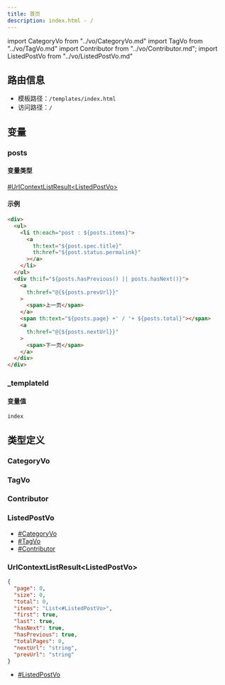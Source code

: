```yaml
---
title: 首页
description: index.html - /
---
```


import CategoryVo from "../vo/CategoryVo.md"
import TagVo from "../vo/TagVo.md"
import Contributor from "../vo/Contributor.md";
import ListedPostVo from "../vo/ListedPostVo.md"

## 路由信息

- 模板路径：`/templates/index.html`
- 访问路径：`/`

## 变量

### posts

#### 变量类型

[#UrlContextListResult<ListedPostVo\>](#urlcontextlistresultlistedpostvo)

#### 示例

```html title="/templates/index.html"
<div>
  <ul>
    <li th:each="post : ${posts.items}">
      <a
        th:text="${post.spec.title}"
        th:href="${post.status.permalink}"
      ></a>
    </li>
  </ul>
  <div th:if="${posts.hasPrevious() || posts.hasNext()}">
    <a
      th:href="@{${posts.prevUrl}}"
    >
      <span>上一页</span>
    </a>
    <span th:text="${posts.page} +' / '+ ${posts.total}"></span>
    <a
      th:href="@{${posts.nextUrl}}"
    >
      <span>下一页</span>
    </a>
  </div>
</div>
```

### _templateId

#### 变量值

`index`

## 类型定义

### CategoryVo

<CategoryVo />

### TagVo

<TagVo />

### Contributor

<Contributor />

### ListedPostVo

<ListedPostVo />

- [#CategoryVo](#categoryvo)
- [#TagVo](#tagvo)
- [#Contributor](#contributor)

### UrlContextListResult<ListedPostVo\>

```json title="UrlContextListResult<ListedPostVo>"
{
  "page": 0,
  "size": 0,
  "total": 0,
  "items": "List<#ListedPostVo>",
  "first": true,
  "last": true,
  "hasNext": true,
  "hasPrevious": true,
  "totalPages": 0,
  "nextUrl": "string",
  "prevUrl": "string"
}
```

- [#ListedPostVo](#listedpostvo)
